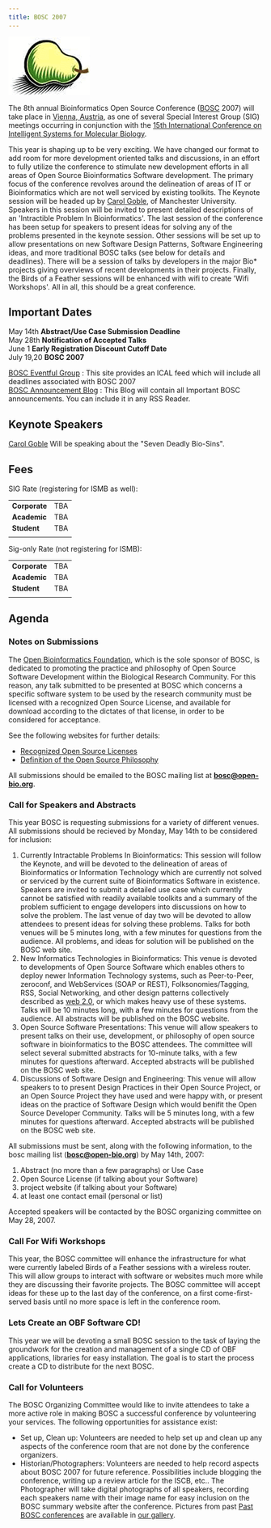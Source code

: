 ```yaml
---
title: BOSC 2007
---
```


![The Bosc Pair](Pear.png "The Bosc Pair")

The 8th annual Bioinformatics Open Source Conference
([BOSC](BOSC "wikilink") 2007) will take place in [Vienna,
Austria](wp:Vienna,_Austria "wikilink"), as one of several Special
Interest Group (SIG) meetings occurring in conjunction with the [15th
International Conference on Intelligent Systems for Molecular
Biology](http://www.iscb.org/ismbeccb2007/).

This year is shaping up to be very exciting. We have changed our format
to add room for more development oriented talks and discussions, in an
effort to fully utilize the conference to stimulate new development
efforts in all areas of Open Source Bioinformatics Software development.
The primary focus of the conference revolves around the delineation of
areas of IT or Bioinformatics which are not well serviced by existing
toolkits. The Keynote session will be headed up by [Carol
Goble](http://www.cs.man.ac.uk/~carole/), of Manchester University.
Speakers in this session will be invited to present detailed
descriptions of an 'Intractible Problem In Bioinformatics'. The last
session of the conference has been setup for speakers to present ideas
for solving any of the problems presented in the keynote session. Other
sessions will be set up to allow presentations on new Software Design
Patterns, Software Engineering ideas, and more traditional BOSC talks
(see below for details and deadlines). There will be a session of talks
by developers in the major Bio\* projects giving overviews of recent
developments in their projects. Finally, the Birds of a Feather sessions
will be enhanced with wifi to create 'Wifi Workshops'. All in all, this
should be a great conference.

Important Dates
---------------

May 14th **Abstract/Use Case Submission Deadline**  
May 28th **Notification of Accepted Talks**  
June 1 **Early Registration Discount Cutoff Date**  
July 19,20 **BOSC 2007**

[BOSC Eventful Group](http://eventful.com/groups/G0-001-000014747-0) :
This site provides an ICAL feed which will include all deadlines
associated with BOSC 2007  
[BOSC Announcement Blog](http://www.open-bio.org/boscblog/) : This Blog
will contain all Important BOSC announcements. You can include it in any
RSS Reader.

Keynote Speakers
----------------

[Carol Goble](http://www.cs.man.ac.uk/~carole/) Will be speaking about
the "Seven Deadly Bio-Sins".

Fees
----

SIG Rate (registering for ISMB as well):

|               |     |
|---------------|-----|
| **Corporate** | TBA |
| **Academic**  | TBA |
| **Student**   | TBA |
||

Sig-only Rate (not registering for ISMB):

|               |     |
|---------------|-----|
| **Corporate** | TBA |
| **Academic**  | TBA |
| **Student**   | TBA |
||

Agenda
------

### Notes on Submissions

The [Open Bioinformatics Foundation](OBF "wikilink"), which is the sole
sponsor of BOSC, is dedicated to promoting the practice and philosophy
of Open Source Software Development within the Biological Research
Community. For this reason, any talk submitted to be presented at BOSC
which concerns a specific software system to be used by the research
community must be licensed with a recognized Open Source License, and
available for download according to the dictates of that license, in
order to be considered for acceptance.

See the following websites for further details:

-   [Recognized Open Source
    Licenses](http://www.opensource.org/licenses/)
-   [Definition of the Open Source
    Philosophy](http://www.opensource.org/docs/definition.php)

All submissions should be emailed to the BOSC mailing list at
**bosc@open-bio.org**.

### Call for Speakers and Abstracts

This year BOSC is requesting submissions for a variety of different
venues. All submissions should be recieved by Monday, May 14th to be
considered for inclusion:

1.  Currently Intractable Problems In Bioinformatics: This session will
    follow the Keynote, and will be devoted to the delineation of areas
    of Bioinformatics or Information Technology which are currently not
    solved or serviced by the current suite of Bioinformatics Software
    in existence. Speakers are invited to submit a detailed use case
    which currently cannot be satisfied with readily available toolkits
    and a summary of the problem sufficient to engage developers into
    discussions on how to solve the problem. The last venue of day two
    will be devoted to allow attendees to present ideas for solving
    these problems. Talks for both venues will be 5 minutes long, with a
    few minutes for questions from the audience. All problems, and ideas
    for solution will be published on the BOSC web site.
2.  New Informatics Technologies in Bioinformatics: This venue is
    devoted to developments of Open Source Software which enables others
    to deploy newer Information Technology systems, such as
    Peer-to-Peer, zeroconf, and WebServices (SOAP or REST),
    Folksonomies/Tagging, RSS, Social Networking, and other design
    patterns collectively described as [web
    2.0](http://www.oreillynet.com/pub/a/oreilly/tim/news/2005/09/30/what-is-web-20.html),
    or which makes heavy use of these systems. Talks will be 10 minutes
    long, with a few minutes for questions from the audience. All
    abstracts will be published on the BOSC website.
3.  Open Source Software Presentations: This venue will allow speakers
    to present talks on their use, development, or philosophy of open
    source software in bioinformatics to the BOSC attendees. The
    committee will select several submitted abstracts for 10-minute
    talks, with a few minutes for questions afterward. Accepted
    abstracts will be published on the BOSC web site.
4.  Discussions of Software Design and Engineering: This venue will
    allow speakers to to present Design Practices in their Open Source
    Project, or an Open Source Project they have used and were happy
    with, or present ideas on the practice of Software Design which
    would benifit the Open Source Developer Community. Talks will be 5
    minutes long, with a few minutes for questions afterward. Accepted
    abstracts will be published on the BOSC web site.

All submissions must be sent, along with the following information, to
the bosc mailing list (**bosc@open-bio.org**) by May 14th, 2007:

1.  Abstract (no more than a few paragraphs) or Use Case
2.  Open Source License (if talking about your Software)
3.  project website (if talking about your Software)
4.  at least one contact email (personal or list)

Accepted speakers will be contacted by the BOSC organizing committee on
May 28, 2007.

### Call For Wifi Workshops

This year, the BOSC committee will enhance the infrastructure for what
were currently labeled Birds of a Feather sessions with a wireless
router. This will allow groups to interact with software or websites
much more while they are discussing their favorite projects. The BOSC
committee will accept ideas for these up to the last day of the
conference, on a first come-first-served basis until no more space is
left in the conference room.

### Lets Create an OBF Software CD!

This year we will be devoting a small BOSC session to the task of laying
the groundwork for the creation and management of a single CD of OBF
applications, libraries for easy installation. The goal is to start the
process create a CD to distribute for the next BOSC.

### Call for Volunteers

The BOSC Organizing Committee would like to invite attendees to take a
more active role in making BOSC a successful conference by volunteering
your services. The following opportunities for assistance exist:

-   Set up, Clean up: Volunteers are needed to help set up and clean up
    any aspects of the conference room that are not done by the
    conference organizers.
-   Historian/Photographers: Volunteers are needed to help record
    aspects about BOSC 2007 for future reference. Possibilities include
    blogging the conference, writing up a review article for the
    ISCB, etc.. The Photographer will take digital photographs of all
    speakers, recording each speakers name with their image name for
    easy inclusion on the BOSC summary website after the conference.
    Pictures from past [Past BOSC
    conferences](Past_BOSC_conferences "wikilink") are available in [our
    gallery](http://gallery.open-bio.org).

